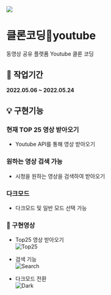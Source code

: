 <a href="https://www.youtube.com/"><img src="https://lh3.googleusercontent.com/3zkP2SYe7yYoKKe47bsNe44yTgb4Ukh__rBbwXwgkjNRe4PykGG409ozBxzxkrubV7zHKjfxq6y9ShogWtMBMPyB3jiNps91LoNH8A=s500"></a>

# 클론코딩🌱youtube

동영상 공유 플랫폼 Youtube 클론 코딩

## 📆 작업기간

<strong>2022.05.06 ~ 2022.05.24</strong>

## 💡 구현기능

### 현재 TOP 25 영상 받아오기

- Youtube API를 통해 영상 받아오기

### 원하는 영상 검색 가능

- 시청을 원하는 영상을 검색하여 받아오기

### 다크모드

- 다크모드 및 일반 모드 선택 가능

### 💚 구현영상

- Top25 영상 받아오기 <br>
  ![Top25](https://user-images.githubusercontent.com/98517680/171082210-e459d4c1-0451-42f9-bac1-1f1fd1d5f15e.gif)

- 검색 기능 <br>
  ![Search](https://user-images.githubusercontent.com/98517680/171082275-8f8436cc-0407-4dcb-b4fc-645c332923de.gif)

- 다크모드 전환 <br>
  ![Dark](https://user-images.githubusercontent.com/98517680/171082334-8a7243f0-d72e-497b-afc7-2051d85c6236.gif)

